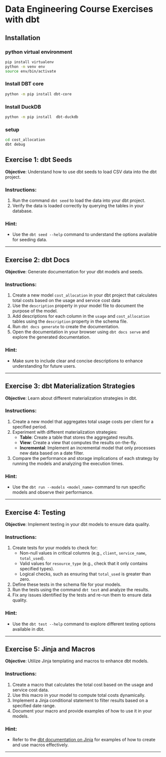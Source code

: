 # Data Engineering Course Exercises with dbt

## Installation

### python virtual environment
```sh
pip install virtualenv
python -m venv env
source env/bin/activate
```

### Install DBT core
```sh
python -m pip install dbt-core
```

### Install DuckDB
```sh
python -m pip install  dbt-duckdb
```

### setup
```sh
cd cost_allocation
dbt debug
```

## Exercise 1: dbt Seeds
**Objective**: Understand how to use dbt seeds to load CSV data into the dbt project.

### Instructions:
1. Run the command `dbt seed` to load the data into your dbt project.
1. Verify the data is loaded correctly by querying the tables in your database.

### Hint:
- Use the `dbt seed --help` command to understand the options available for seeding data.

---

## Exercise 2: dbt Docs
**Objective**: Generate documentation for your dbt models and seeds.

### Instructions:
1. Create a new model `cost_allocation` in your dbt project that calculates total costs based on the usage and service cost data 
2. Use the `description` property in your model file to document the purpose of the model.
3. Add descriptions for each column in the `usage` and `cost_allocation` tables using the `description` property in the schema file.
4. Run `dbt docs generate` to create the documentation.
5. Open the documentation in your browser using `dbt docs serve` and explore the generated documentation.

### Hint:
- Make sure to include clear and concise descriptions to enhance understanding for future users.

---

## Exercise 3: dbt Materialization Strategies
**Objective**: Learn about different materialization strategies in dbt.

### Instructions:
1. Create a new model that aggregates total usage costs per client for a specified period.
2. Experiment with different materialization strategies:
   - **Table**: Create a table that stores the aggregated results.
   - **View**: Create a view that computes the results on-the-fly.
   - **Incremental**: Implement an incremental model that only processes new data based on a date filter.
3. Compare the performance and storage implications of each strategy by running the models and analyzing the execution times.

### Hint:
- Use the `dbt run --models <model_name>` command to run specific models and observe their performance.

---

## Exercise 4: Testing
**Objective**: Implement testing in your dbt models to ensure data quality.

### Instructions:
1. Create tests for your models to check for:
   - Non-null values in critical columns (e.g., `client`, `service_name`, `total_used`).
   - Valid values for `resource_type` (e.g., check that it only contains specified types).
   - Logical checks, such as ensuring that `total_used` is greater than zero.
2. Define these tests in the schema file for your models.
3. Run the tests using the command `dbt test` and analyze the results.
4. Fix any issues identified by the tests and re-run them to ensure data quality.

### Hint:
- Use the `dbt test --help` command to explore different testing options available in dbt.

---


## Exercise 5: Jinja and Macros
**Objective**: Utilize Jinja templating and macros to enhance dbt models.

### Instructions:
1. Create a macro that calculates the total cost based on the usage and service cost data.
2. Use this macro in your model to compute total costs dynamically.
3. Implement a Jinja conditional statement to filter results based on a specified date range.
4. Document your macro and provide examples of how to use it in your models.

### Hint:
- Refer to the [dbt documentation on Jinja](https://docs.getdbt.com/docs/building-a-dbt-project/jinja-macros) for examples of how to create and use macros effectively.

---